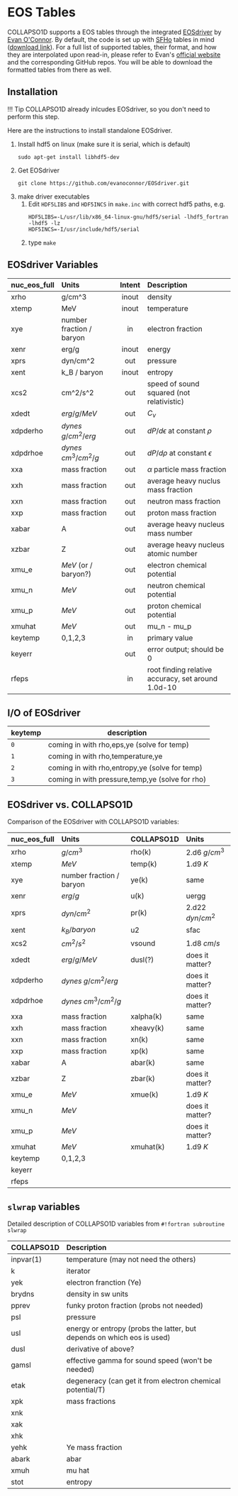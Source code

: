 
# EOS Tables

COLLAPSO1D supports a EOS tables through the integrated [EOSdriver](https://github.com/evanoconnor/EOSdriver) by [Evan O'Connor](https://github.com/evanoconnor/EOSdriver). By default, the code is set up with [SFHo](http://adsabs.harvard.edu/abs/2012arXiv1207.2184S) tables in mind ([download link](https://su.drive.sunet.se/index.php/s/FQkikyGcRnHTZNL)). For a full list of supported tables, their format, and how they are interpolated upon read-in, please refer to Evan's [official website](https://github.com/evanoconnor/EOSdriver) and the corresponding GitHub repos. You will be able to download the formatted tables from there as well.

## Installation

!!! Tip
    COLLAPSO1D already inlcudes EOSdriver, so you don't need to perform this step.

Here are the instructions to install standalone EOSdriver.

1. Install hdf5 on linux (make sure it is serial, which is default)
    ```
    sudo apt-get install libhdf5-dev
    ```
2. Get EOSdriver
   ```
   git clone https://github.com/evanoconnor/EOSdriver.git
   ```
3. make driver executables
    1. Edit `HDF5LIBS` and `HDF5INCS` in `make.inc` with correct hdf5 paths, e.g.
        ```
        HDF5LIBS=-L/usr/lib/x86_64-linux-gnu/hdf5/serial -lhdf5_fortran -lhdf5 -lz
        HDF5INCS=-I/usr/include/hdf5/serial
        ```
    2. type `make`


## EOSdriver Variables

| nuc_eos_full | Units                    | Intent | Description                                        |
| :----------- | :----------------------- | :----: | :------------------------------------------------- |
| xrho         | g/cm^3                   | inout  | density                                            |
| xtemp        | MeV                      | inout  | temperature                                        |
| xye          | number fraction / baryon |   in   | electron fraction                                  |
| xenr         | erg/g                    | inout  | energy                                             |
| xprs         | dyn/cm^2                 |  out   | pressure                                           |
| xent         | k_B / baryon             | inout  | entropy                                            |
| xcs2         | cm^2/s^2                 |  out   | speed of sound squared (not relativistic)          |
| xdedt        | $erg/g/MeV$              |  out   | $C_{\nu}$                                          |
| xdpderho     | $dynes \; g/cm^2/erg$    |  out   | $dP/d\epsilon$ at constant $\rho$                  |
| xdpdrhoe     | $dynes \; cm^3/cm^2/g$   |  out   | $dP/d\rho$ at constant $\epsilon$                  |
| xxa          | mass fraction            |  out   | $\alpha$ particle mass fraction                    |
| xxh          | mass fraction            |  out   | average heavy nuclus mass fraction                 |
| xxn          | mass fraction            |  out   | neutron mass fraction                              |
| xxp          | mass fraction            |  out   | proton mass fraction                               |
| xabar        | A                        |  out   | average heavy nucleus mass number                  |
| xzbar        | Z                        |  out   | average heavy nucleus atomic number                |
| xmu_e        | $MeV$ (or / baryon?)     |  out   | electron chemical potential                        |
| xmu_n        | $MeV$                    |  out   | neutron chemical potential                         |
| xmu_p        | $MeV$                    |  out   | proton chemical potential                          |
| xmuhat       | $MeV$                    |  out   | mu_n - mu_p                                        |
| keytemp      | 0,1,2,3                  |   in   | primary value                                      |
| keyerr       |                          |  out   | error output; should be 0                          |
| rfeps        |                          |   in   | root finding relative accuracy, set around 1.0d-10 |


## I/O of EOSdriver

| keytemp | description                                     |
| ------- | ----------------------------------------------- |
| `0`     | coming in with rho,eps,ye (solve for temp)      |
| `1`     | coming in with rho,temperature,ye               |
| `2`     | coming in with rho,entropy,ye (solve for temp)  |
| `3`     | coming in with pressure,temp,ye (solve for rho) |


## EOSdriver vs. COLLAPSO1D

Comparison of the EOSdriver with COLLAPSO1D variables:

| nuc_eos_full | Units                    | COLLAPSO1D | Units            |
| :----------- | :----------------------- | :--------- | :--------------- |
| xrho         | $g/cm^3$                 | rho(k)     | 2.d6 $g/cm^3$    |
| xtemp        | $MeV$                    | temp(k)    | 1.d9 $K$         |
| xye          | number fraction / baryon | ye(k)      | same             |
| xenr         | $erg/g$                  | u(k)       | uergg            |
| xprs         | $dyn/cm^2$               | pr(k)      | 2.d22 $dyn/cm^2$ |
| xent         | $k_B / baryon$           | u2         | sfac             |
| xcs2         | $cm^2/s^2$               | vsound     | 1.d8 $cm/s$      |
| xdedt        | $erg/g/MeV$              | dusl(?)    | does it matter?  |
| xdpderho     | $dynes \; g/cm^2/erg$    |            | does it matter?  |
| xdpdrhoe     | $dynes \; cm^3/cm^2/g$   |            | does it matter?  |
| xxa          | mass fraction            | xalpha(k)  | same             |
| xxh          | mass fraction            | xheavy(k)  | same             |
| xxn          | mass fraction            | xn(k)      | same             |
| xxp          | mass fraction            | xp(k)      | same             |
| xabar        | A                        | abar(k)    | same             |
| xzbar        | Z                        | zbar(k)    | does it matter?  |
| xmu_e        | $MeV$                    | xmue(k)    | 1.d9 $K$         |
| xmu_n        | $MeV$                    |            | does it matter?  |
| xmu_p        | $MeV$                    |            | does it matter?  |
| xmuhat       | $MeV$                    | xmuhat(k)  | 1.d9 $K$         |
| keytemp      | 0,1,2,3                  |
| keyerr       |                          |
| rfeps        |                          |


## `slwrap` variables

Detailed description of COLLAPSO1D variables from `#!fortran subroutine slwrap`

| COLLAPSO1D | Description                                                            |
| :--------- | :--------------------------------------------------------------------- |
| inpvar(1)  | temperature (may not need the others)                                  |
| k          | iterator                                                               |
| yek        | electron franction (Ye)                                                |
| brydns     | density in sw units                                                    |
| pprev      | funky proton fraction (probs not needed)                               |
| psl        | pressure                                                               |
| usl        | energy or entropy (probs the latter, but depends on which eos is used) |
| dusl       | derivative of above?                                                   |
| gamsl      | effective gamma for sound speed (won't be needed)                      |
| etak       | degeneracy (can get it from electron chemical potential/T)             |
| xpk        | mass fractions                                                         |
| xnk        |
| xak        |
| xhk        |
| yehk       | Ye mass fraction                                                       |
| abark      | abar                                                                   |
| xmuh       | mu hat                                                                 |
| stot       | entropy                                                                |
